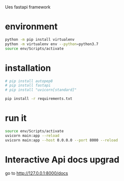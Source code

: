 Ues fastapi framework

# environment

```bash
python -m pip install virtualenv
python -m virtualenv env --python=python3.7
source env/Scripts/activate
```

# installation

```bash
# pip install autopep8
# pip install fastapi
# pip install "uvicorn[standard]"
```

```bash
pip install -r requirements.txt
```
# run it

```bash
source env/Scripts/activate
uvicorn main:app --reload
uvicorn main:app --host 0.0.0.0 --port 8000 --reload
```

# Interactive Api docs upgrad
go to http://127.0.0.1:8000/docs

